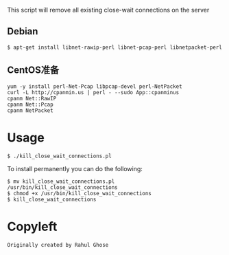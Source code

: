 This script will remove all existing close-wait connections on the server

## Debian
```
$ apt-get install libnet-rawip-perl libnet-pcap-perl libnetpacket-perl
```

## CentOS准备
```
yum -y install perl-Net-Pcap libpcap-devel perl-NetPacket
curl -L http://cpanmin.us | perl - --sudo App::cpanminus
cpanm Net::RawIP
cpanm Net::Pcap
cpanm NetPacket
```
# Usage
```
$ ./kill_close_wait_connections.pl
```

To install permanently you can do the following:

```
$ mv kill_close_wait_connections.pl /usr/bin/kill_close_wait_connections
$ chmod +x /usr/bin/kill_close_wait_connections
$ kill_close_wait_connections
```
# Copyleft
```
Originally created by Rahul Ghose
```
